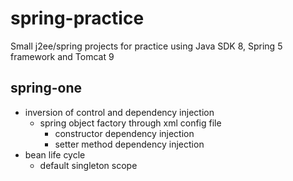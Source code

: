 # spring-practice
Small j2ee/spring projects for practice using Java SDK 8, Spring 5 framework and Tomcat 9
## spring-one
- inversion of control and dependency injection
  - spring object factory through xml config file
    - constructor dependency injection
    - setter method dependency injection
- bean life cycle
  - default singleton scope

